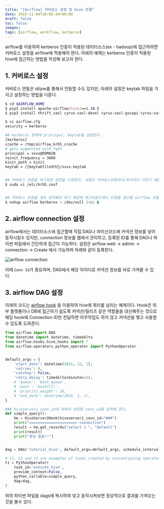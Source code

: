 ```yaml
---
title: "[Airflow] 커버로스 설정 및 hive 연결"
date: 2019-11-04T16:05:44+09:00
draft: false
toc: false
images:
tags: [airflow, workflow, kerberos]
---
```



airflow를 이용하여 kerberos 인증이 적용된 데이터소스(ex - hadoop)에 접근하려면 커버로스 설정을 airflow에 적용해야 한다.
아래의 예제는 kerberos 인증이 적용된 hive에 접근하는 방법을 작성해 보고자 한다. 

## 1. 커버로스 설정

커버로스 연동은 id/pw를 통해서 연동할 수도 있지만, 아래의 설정은 keytab 파일을 가지고 설정하는 방법을 다룬다.

```bash
$ cd $AIRFLOW_HOME
$ pip3 install apache-airflow[hive]==1.10.5
$ pip3 install thrift_sasl cyrus-sasl-devel cyrus-sasl-gssapi cyrus-sasl-md5 cyrus-sasl-plain

$ vi airflow.cfg
security = kerberos

## kerberos 항목에 principal, keytab을 설정한다.
[kerberos]
ccache = /tmp/airflow_krb5_ccache
# gets augmented with fqdn
principal = xxxx@DOMAIN
reinit_frequency = 3600
kinit_path = kinit
keytab = /{keytabfile위치}/xxxx.keytab


## 커버로스 인증을 하기위한 설정을 수정한다. 내용은 커버로스인증마다/회사마다 다르기 때문에 각자 알맞게 수정한다.
$ sudo vi /etc/krb5.conf


## 커버로스 인증을 계속 유지해야 하기 때문에 백그라운드에서 티켓을 갱신할 airflow 모듈을 실행한다.
$ nohup airflow kerberos > /dev/null 2>&1 &
```

## 2. airflow connection 설정

airflow에서는 데이터소스에 접근할때 직접 DAG나 파이선코드에 커넥션 정보를 넣어 동작시킬수 있지만, connection 정보를 웹에서 관리하고, 등록된 ID를 통해 DAG나 파이썬 파일에서 간단하게 접근이 가능하다.
설정은 airflow web -> admin -> connection -> Create 에서 가능하며 아래와 같이 등록한다.

![airflow connection](airflow-connection.png)

이때 `Conn Id`가 중요하며, DAG에서 해당 아이디로 커넥션 정보를 바로 가져올 수 있다.


## 3. airflow DAG 설정
아래의 코드는 [airflow hook](https://airflow.apache.org/concepts.html#hooks) 을 이용하여 hive에 쿼리를 날리는 예제이다.
Hook은 외부 플랫폼이나 DB에 접근하기 쉽도록 커넥션/릴리즈 같은 역할들을 대신해주는 것으로 해당 hook에 Connection ID만 전달하면 아무작업도 하지 않고 커넥션을 맺고 사용할수 있도록 도와준다.

```python 
from airflow import DAG
from datetime import datetime, timedelta
from airflow.hooks.hive_hooks import *
from airflow.operators.python_operator import PythonOperator


default_args = {
    'start_date': datetime(2015, 12, 1),
    'retries': 0,
    'catchup': False,
    'retry_delay': timedelta(minutes=5),
    # 'queue': 'bash_queue',
    # 'pool': 'backfill',
    # 'priority_weight': 10,
    # 'end_date': datetime(2016, 1, 1),
}

### hiveserver2_conn_id에 위에서 설정한 conn_id를 입력해 준다.
def simple_query():
    hm = HiveServer2Hook(hiveserver2_conn_id="###")
    print("=====================> connection")
    result = hm.get_records("select 1 ", "default")
    print(result)
    print("정상 종료!!")


dag = DAG('tutorial_hive', default_args=default_args, schedule_interval="@once")

# t1, t2 and t3 are examples of tasks created by instantiating operators
t1 = PythonOperator(
    task_id='execute_hive',
    provide_context=False,
    python_callable=simple_query,
    dag=dag,
)
```

위의 파이썬 파일을 dags에 복사하여 넣고 동작시켜보면 정상적으로 결과를 가져오는 것을 볼수 있다.
